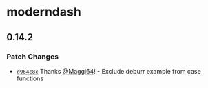 # moderndash

## 0.14.2

### Patch Changes

- [`d964c8c`](https://github.com/Maggi64/moderndash/commit/d964c8cf9cb2d9c327a7c36105a6015ae8b642bc) Thanks [@Maggi64](https://github.com/Maggi64)! - Exclude deburr example from case functions
